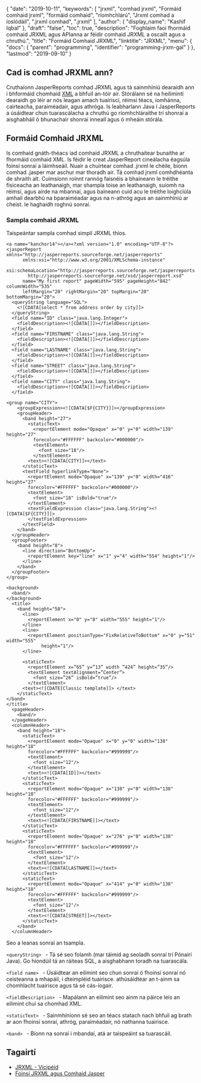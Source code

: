 {
  "date": "2019-10-11",
  "keywords": [
"jrxml",
"comhad jrxml",
"Formáid comhaid jrxml",
"formáid comhaid",
"ríomhchlárú",
"Jrxml comhad a íoslódáil",
".jrxml comhad",
".jrxml"
],
  "author": {
    "display_name": "Kashif Iqbal"
},
  "draft": "false",
  "toc": true,
  "description": "Foghlaim faoi fhormáid comhaid JRXML agus APIanna ar féidir comhaid JRXML a oscailt agus a chruthú.",
  "title": "Formáid Comhaid JRXML",
  "linktitle": "JRXML",
  "menu": {
    "docs": {
      "parent": "programming",
      "identifier": "programming-jrxm-gal"
}
},
  "lastmod": "2019-09-10"
}

## Cad is comhad JRXML ann?

Cruthaíonn JasperReports comhad JRXML agus tá sainmhíniú dearaidh ann i bhformáid chomhaid [XML](/web/xml/) a bhfuil an-tóir air. Stórálann sé na heilimintí dearaidh go léir ar nós leagan amach tuairiscí, réimsí téacs, íomhánna, cairteacha, paraiméadair, agus athróga. Is leabharlann Java í JasperReports a úsáidtear chun tuarascálacha a chruthú go ríomhchláraithe trí shonraí a aisghabháil ó bhunachair shonraí inneall agus ó mheáin stórála.

## Formáid Comhaid JRXML

Is comhaid gnáth-théacs iad comhaid JRXML a chruthaítear bunaithe ar fhormáid comhaid XML. Is féidir le creat JasperReport cineálacha éagsúla foinsí sonraí a láimhseáil. Nuair a chuirtear comhad .jrxml le chéile, bíonn comhad .jasper mar aschur mar thoradh air. Tá comhad jrxml comhdhéanta de shraith alt. Cuimsíonn roinnt rannóg faisnéis a bhaineann le tréithe fisiceacha an leathanaigh, mar shampla toise an leathanaigh, suíomh na réimsí, agus airde na mbannaí, agus baineann cuid acu le tréithe loighciúla amhail dearbhú na bparaiméadar agus na n-athróg agus an sainmhíniú ar cheist. le haghaidh roghnú sonraí.

### Sampla comhaid JRXML

Taispeántar sampla comhad simplí JRXML thíos.
```
<a name="kanchor14"></a><?xml version="1.0" encoding="UTF-8"?>
<jasperReport xmlns="http://jasperreports.sourceforge.net/jasperreports"
      xmlns:xsi="http://www.w3.org/2001/XMLSchema-instance"
      xsi:schemaLocation="http://jasperreports.sourceforge.net/jasperreports
        http://jasperreports.sourceforge.net/xsd/jasperreport.xsd"
      name="My first report" pageWidth="595" pageHeight="842" columnWidth="535"
      leftMargin="20" rightMargin="20" topMargin="20" bottomMargin="20">
  <queryString language="SQL">
    <![CDATA[select * from address order by city]]>
  </queryString>
  <field name="ID" class="java.lang.Integer">
    <fieldDescription><![CDATA[]]></fieldDescription>
  </field>
  <field name="FIRSTNAME" class="java.lang.String">
    <fieldDescription><![CDATA[]]></fieldDescription>
  </field>
  <field name="LASTNAME" class="java.lang.String">
    <fieldDescription><![CDATA[]]></fieldDescription>
  </field>
  <field name="STREET" class="java.lang.String">
    <fieldDescription><![CDATA[]]></fieldDescription>
  </field>
  <field name="CITY" class="java.lang.String">
    <fieldDescription><![CDATA[]]></fieldDescription>
  </field>
```
```
<group name="CITY">
    <groupExpression><![CDATA[$F{CITY}]]></groupExpression>
    <groupHeader>
      <band height="27">
        <staticText>
          <reportElement mode="Opaque" x="0" y="0" width="139" height="27"
          forecolor="#FFFFFF" backcolor="#000000"/>
          <textElement>
            <font size="18"/>
          </textElement>
        <text><![CDATA[CITY]]></text>
      </staticText>
      <textField hyperlinkType="None">
        <reportElement mode="Opaque" x="139" y="0" width="416" height="27"
        forecolor="#FFFFFF" backcolor="#000000"/>
        <textElement>
          <font size="18" isBold="true"/>
        </textElement>
        <textFieldExpression class="java.lang.String"><![CDATA[$F{CITY}]]>
        </textFieldExpression>
      </textField>
    </band>
  </groupHeader>
  <groupFooter>
    <band height="8">
      <line direction="BottomUp">
        <reportElement key="line" x="1" y="4" width="554" height="1"/>
      </line>
    </band>
  </groupFooter>
</group>

<background>
  <band/>
</background>
  <title>
    <band height="58">
      <line>
        <reportElement x="0" y="8" width="555" height="1"/>
      </line>
      <line>
        <reportElement positionType="FixRelativeToBottom" x="0" y="51" width="555"
             height="1"/>
      </line>

      <staticText>
        <reportElement x=”65” y=”13” width ”424” height=”35”/>
        <textElement textAlignment=”Center”>
          <font size=”26” isBold=”true”/>
        </textElement>
      <text><![CDATE[Classic template]]> </text>
    </staticText>
</band>
</title>
  <pageHeader>
    <band/>
  </pageHeader>
  <columnHeader>
    <band height="18">
      <staticText>
        <reportElement mode="Opaque" x="0" y="0" width="138" height="18"
        forecolor="#FFFFFF" backcolor="#999999"/>
        <textElement>
          <font size="12"/>
        </textElement>
        <text><![CDATA[ID]]></text>
      </staticText>
      <staticText>
        <reportElement mode="Opaque" x="138" y="0" width="138" height="18"
        forecolor="#FFFFFF" backcolor="#999999"/>
        <textElement>
          <font size="12"/>
        </textElement>
        <text><![CDATA[FIRSTNAME]]></text>
      </staticText>
      <staticText>
        <reportElement mode="Opaque" x="276" y="0" width="138" height="18"
        forecolor="#FFFFFF" backcolor="#999999"/>
        <textElement>
          <font size="12"/>
        </textElement>
        <text><![CDATA[LASTNAME]]></text>
      </staticText>
      <staticText>
        <reportElement mode="Opaque" x="414" y="0" width="138" height="18"
        forecolor="#FFFFFF" backcolor="#999999"/>
        <textElement>
          <font size="12"/>
        </textElement>
        <text><![CDATA[STREET]]></text>
      </staticText>
    </band>
  </columnHeader>
```

Seo a leanas sonraí an tsampla.

`<queryString> ` - Tá sé seo folamh (mar táimid ag seoladh sonraí trí Pónairí Java). Go hiondúil tá an ráiteas SQL, a aisghabhann toradh na tuarascála.

`<field name> ` - Úsáidtear an eilimint seo chun sonraí ó fhoinsí sonraí nó ceisteanna a mhapáil, i dteimpléid tuairisce. athúsáidtear an t-ainm sa chomhlacht tuairisce agus tá sé cás-íogair.

`<fieldDescription> ` - Mapálann an eilimint seo ainm na páirce leis an eilimint chuí sa chomhad XML.

`<staticText> ` - Sainmhíníonn sé seo an téacs statach nach bhfuil ag brath ar aon fhoinsí sonraí, athróg, paraiméadair, nó nathanna tuairisce.

`<band> ` - Bíonn na sonraí i mbandaí, atá ar taispeáint sa tuarascáil.

## Tagairtí

 * [JRXML - Vicipéid](https://en.wikipedia.org/wiki/JasperReports#JRXML)
 * [Foinsí JRXML agus Comhaid Jasper](https://community.jaspersoft.com/documentation/tibco-jaspersoft-studio-user-guide/v630/jrxml-sources-and-jasper-files)

